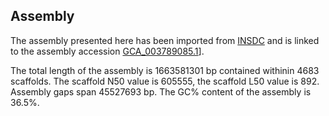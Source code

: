 **Assembly**
--------

The assembly presented here has been imported from [INSDC](http://www.insdc.org) and is linked to the assembly accession [GCA\_003789085.1](http://www.ebi.ac.uk/ena/data/view/GCA_003789085.1)].

The total length of the assembly is 1663581301 bp contained withinin 4683 scaffolds.
The scaffold N50 value is 605555, the scaffold L50 value is 892.
Assembly gaps span 45527693 bp. The GC% content of the assembly is 36.5%.
